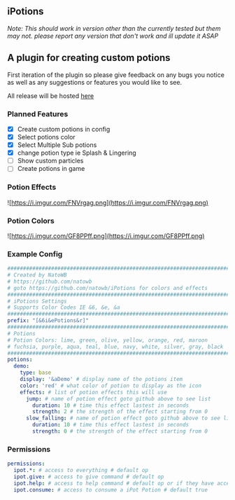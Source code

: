 ## **iPotions**

_Note: This should work in version other than the currently tested but them may not. please report any version that don't work and ill update it ASAP_

## A plugin for creating custom potions

First iteration of the plugin so please give feedback on any bugs you notice as well as any suggestions or features you would like to see.

All release will be hosted [here]('https://github.com/natowb/iPotions')

### Planned Features

- [x] Create custom potions in config
- [x] Select potions color
- [x] Select Multiple Sub potions
- [x] change potion type ie Splash & Lingering
- [ ] Show custom particles
- [ ] Create potions in game

### Potion Effects

![https://i.imgur.com/FNVrgag.png](https://i.imgur.com/FNVrgag.png)

### Potion Colors

![https://i.imgur.com/GF8PPff.png](https://i.imgur.com/GF8PPff.png)

### Example Config

```YAML
##########################################################################
# Created by NatoWB
# https://github.com/natowb
# goto https://github.com/natowb/iPotions for colors and effects
##########################################################################
# iPotions Settings
# Supports Color Codes IE &6, &e, &a
##########################################################################
prefix: "[&6i&ePotions&r]"
##########################################################################
# Potions
# Potion Colors: lime, green, olive, yellow, orange, red, maroon
# fuchsia, purple, aqua, teal, blue, navy, white, silver, gray, black
##########################################################################
potions:
  demo:
    type: base
    display: '&aDemo' # display name of the potions item
    color: 'red' # what color of potion to display as the icon
    effects: # list of potion effects this will use
      jump: # name of potion effect goto github above to see list
        duration: 10 # time this effect lastest in seconds
        strength: 2 # the strength of the effect starting from 0
      slow_falling: # name of potion effect goto github above to see list
        duration: 10 # time this effect lastest in seconds
        strength: 0 # the strength of the effect starting from 0
```

### Permissions

```YAML
permissions:
  ipot.*: # access to everything # default op
  ipot.give: # access to give command # default op
  ipot.help: # access to help command # default op or if they have access to the give command
  ipot.consume: # access to consume a iPot Potion # default true
```
